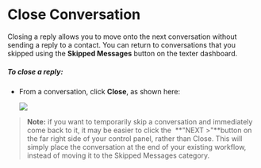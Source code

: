 # Close Conversation

Closing a reply allows you to move onto the next conversation
without sending a reply to a contact. You can return to
conversations that you skipped using the **Skipped Messages** button on the texter dashboard.

##### *To close a reply:*

* From a conversation, click **Close**, as shown here:

  ![](https://s3.amazonaws.com/helpscout.net/docs/assets/5d4878eb2c7d3a330e3c1b86/images/62f4192f80fd5a31e7ad1112/file-hVwqa6Ywu9.png)

> **Note:** if you want to temporarily skip a conversation
> and immediately come back to it, it may be easier to click the 
> **"NEXT >"**button on the far right side of your
> control panel, rather than Close. This will simply place the
> conversation at the end of your existing workflow, instead of
> moving it to the Skipped Messages category.